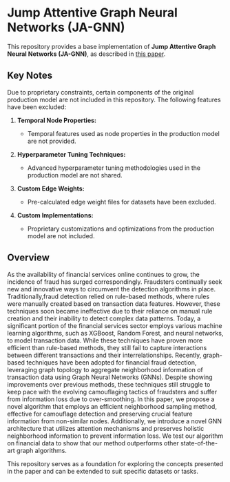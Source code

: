# Jump Attentive Graph Neural Networks (JA-GNN)

This repository provides a base implementation of **Jump Attentive Graph Neural Networks (JA-GNN)**, as described in [this paper](https://arxiv.org/pdf/2411.05857).

## Key Notes
Due to proprietary constraints, certain components of the original production model are not included in this repository. The following features have been excluded:

1. **Temporal Node Properties:**  
   - Temporal features used as node properties in the production model are not provided.

2. **Hyperparameter Tuning Techniques:**  
   - Advanced hyperparameter tuning methodologies used in the production model are not shared.

3. **Custom Edge Weights:**  
   - Pre-calculated edge weight files for datasets have been excluded.

4. **Custom Implementations:**  
   - Proprietary customizations and optimizations from the production model are not included.

## Overview
As the availability of financial services online continues to grow, the incidence of fraud has surged correspondingly. Fraudsters continually seek new and innovative ways to circumvent the detection algorithms in place. Traditionally,fraud detection relied on rule-based methods, where rules were manually created based on transaction data features. However, these techniques soon became ineffective due to their reliance on manual rule creation and their inability to detect complex data patterns. Today, a significant portion of the financial services sector employs various machine learning algorithms, such as XGBoost, Random Forest, and neural networks, to model transaction data. While these techniques have proven more efficient than rule-based methods, they still fail to capture interactions between different transactions and their interrelationships. Recently, graph-based techniques have been adopted for financial fraud detection, leveraging graph topology to aggregate neighborhood information of transaction data using Graph Neural Networks (GNNs). Despite showing improvements over previous methods, these techniques still struggle to keep pace with the evolving camouflaging tactics of fraudsters and suffer from information loss due to over-smoothing. In this paper, we propose a novel algorithm that employs an efficient neighborhood sampling method, effective for camouflage detection and preserving crucial feature information from non-similar nodes. Additionally, we introduce a novel GNN architecture that utilizes attention mechanisms and preserves holistic neighborhood information to prevent information loss. We test our algorithm on financial data to show that our method outperforms other state-of-the-art graph algorithms.

This repository serves as a foundation for exploring the concepts presented in the paper and can be extended to suit specific datasets or tasks.
